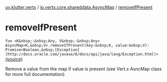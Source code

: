 [uy.klutter.vertx](../index.md) / [io.vertx.core.shareddata.AsyncMap](index.md) / [removeIfPresent](.)


# removeIfPresent
`fun <K&nbsp;:&nbsp;Any, V&nbsp;:&nbsp;Any> AsyncMap<K,&nbsp;V>.removeIfPresent(key:&nbsp;K, value:&nbsp;V): Promise<Boolean,&nbsp;[Exception](http://docs.oracle.com/javase/6/docs/api/java/lang/Exception.html)>` [(source)](https://github.com/kohesive/klutter/blob/master/vertx3-jdk8/src/main/kotlin/uy/klutter/vertx/VertxSharedData.kt#L194)

Remove a value from the map if value is present (see Vert.x AsncMap class for more full documentation)


